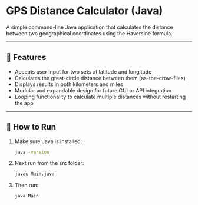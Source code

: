 # GPS Distance Calculator (Java)

A simple command-line Java application that calculates the distance between two geographical coordinates using the Haversine formula.

---

## 🌟 Features

- Accepts user input for two sets of latitude and longitude
- Calculates the great-circle distance between them (as-the-crow-flies)
- Displays results in both kilometers and miles
- Modular and expandable design for future GUI or API integration
- Looping functionality to calculate multiple distances without restarting the app

---

## 🔧 How to Run

1. Make sure Java is installed:
   ```bash
   java -version
2. Next run from the src folder:
   ```bash
   javac Main.java
3. Then run:
   ```bash
   java Main